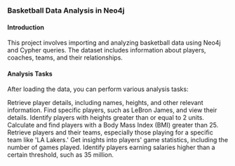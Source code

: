 ### Basketball Data Analysis in Neo4j
#### Introduction
This project involves importing and analyzing basketball data using Neo4j and Cypher queries. The dataset includes information about players, coaches, teams, and their relationships.


#### Analysis Tasks
After loading the data, you can perform various analysis tasks:

Retrieve player details, including names, heights, and other relevant information.
Find specific players, such as LeBron James, and view their details.
Identify players with heights greater than or equal to 2 units.
Calculate and find players with a Body Mass Index (BMI) greater than 25.
Retrieve players and their teams, especially those playing for a specific team like 'LA Lakers.'
Get insights into players' game statistics, including the number of games played.
Identify players earning salaries higher than a certain threshold, such as 35 million.

